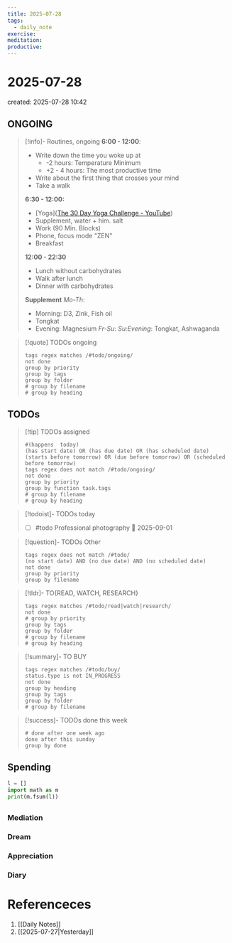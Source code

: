 ```yaml
---
title: 2025-07-28
tags:
  - daily_note
exercise: 
meditation:
productive:
---
```

# 2025-07-28
created: 2025-07-28 10:42

## ONGOING
> [!info]- Routines, ongoing
> **6:00 - 12:00**:
> - Write down the time you woke up at 
> 	- -2 hours: Temperature Minimum
> 	- +2 - 4 hours: The most productive time
> - Write about the first thing that crosses your mind
> - Take a walk
> 
> **6:30 - 12:00:**
> - [Yoga]([The 30 Day Yoga Challenge - YouTube](https://www.youtube.com/watch?v=B7Ff5E8IfIU&list=PL9T0rODp2rcsQRpYSz9e-xpo8nB91oiOH&index=31))
> - Supplement, water + him. salt
> - Work (90 Min. Blocks)
> - Phone, focus mode "ZEN"
> - Breakfast
> 
> **12:00 - 22:30**
> - Lunch without carbohydrates
> - Walk after lunch
> - Dinner with carbohydrates
> 
> **Supplement**
> *Mo-Th*:
> - Morning: D3, Zink, Fish oil
> - Tongkat
> - Evening: Magnesium
> *Fr-Su*:
> *Su:Evening*: Tongkat, Ashwaganda

>[!quote] TODOs ongoing
> ```tasks
> tags regex matches /#todo/ongoing/
> not done
> group by priority
> group by tags
> group by folder
> # group by filename
> # group by heading
> ```

## TODOs
>[!tip] TODOs assigned
> ```tasks
> #(happens  today)
> (has start date) OR (has due date) OR (has scheduled date)
> (starts before tomorrow) OR (due before tomorrow) OR (scheduled before tomorrow)
> tags regex does not match /#todo/ongoing/
> not done
> group by priority
> group by function task.tags
> # group by filename
> # group by heading
> ```

>[!todoist]- TODOs today
>- [ ] #todo Professional photography 🛫 2025-09-01

>[!question]- TODOs Other
> ```tasks
> tags regex does not match /#todo/
> (no start date) AND (no due date) AND (no scheduled date)
> not done 
> group by priority
> group by filename
> ```

>[!tldr]- TO{READ, WATCH, RESEARCH}
> ```tasks
> tags regex matches /#todo/read|watch|research/
> not done
> # group by priority
> group by tags
> group by folder
> # group by filename
> # group by heading
> ```

> [!summary]- TO BUY
> ```tasks
> tags regex matches /#todo/buy/
> status.type is not IN_PROGRESS
> not done
> group by heading
> group by tags
> group by folder
> # group by filename
> ```

>[!success]- TODOs done this week
> ```tasks
> # done after one week ago
> done after this sunday
> group by done
>  ```

## Spending
```python
l = []
import math as m
print(m.fsum(l))
```

##

### Mediation
### Dream

### Appreciation

### Diary

# Referenceces
1. [[Daily Notes]]
2. [[2025-07-27|Yesterday]]